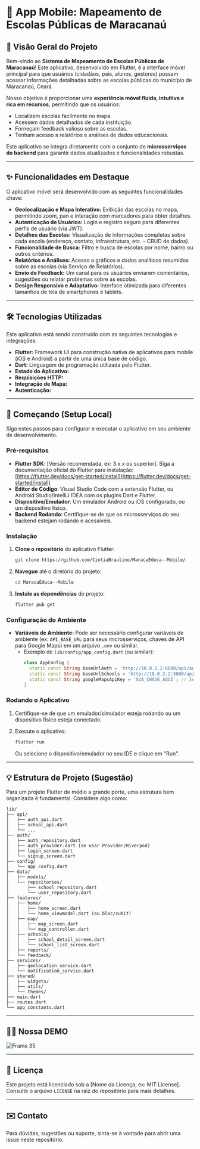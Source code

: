 
# 📱 **App Mobile: Mapeamento de Escolas Públicas de Maracanaú**

## 🌟 Visão Geral do Projeto

Bem-vindo ao **Sistema de Mapeamento de Escolas Públicas de Maracanaú**\! Este aplicativo, desenvolvido em Flutter, é a interface móvel principal para que usuários (cidadãos, pais, alunos, gestores) possam acessar informações detalhadas sobre as escolas públicas do município de Maracanaú, Ceará.

Nosso objetivo é proporcionar uma **experiência móvel fluida, intuitiva e rica em recursos**, permitindo que os usuários:

  * Localizem escolas facilmente no mapa.
  * Acessem dados detalhados de cada instituição.
  * Forneçam feedback valioso sobre as escolas.
  * Tenham acesso a relatórios e análises de dados educacionais.

Este aplicativo se integra diretamente com o conjunto de **microsserviços do backend** para garantir dados atualizados e funcionalidades robustas.

-----

## ✨ Funcionalidades em Destaque

O aplicativo móvel será desenvolvido com as seguintes funcionalidades chave:

  * **Geolocalização e Mapa Interativo:** Exibição das escolas no mapa, permitindo zoom, pan e interação com marcadores para obter detalhes.
  * **Autenticação de Usuários:** Login e registro seguro para diferentes perfis de usuário (via JWT).
  * **Detalhes das Escolas:** Visualização de informações completas sobre cada escola (endereço, contato, infraestrutura, etc. – CRUD de dados).
  * **Funcionalidade de Busca:** Filtro e busca de escolas por nome, bairro ou outros critérios.
  * **Relatórios e Análises:** Acesso a gráficos e dados analíticos resumidos sobre as escolas (via Serviço de Relatórios).
  * **Envio de Feedback:** Um canal para os usuários enviarem comentários, sugestões ou relatar problemas sobre as escolas.
  * **Design Responsivo e Adaptativo:** Interface otimizada para diferentes tamanhos de tela de smartphones e tablets.

-----

## 🛠️ Tecnologias Utilizadas

Este aplicativo está sendo construído com as seguintes tecnologias e integrações:

  * **Flutter:** Framework UI para construção nativa de aplicativos para mobile (iOS e Android) a partir de uma única base de código.
  * **Dart:** Linguagem de programação utilizada pelo Flutter.
  * **Estado do Aplicativo:** 
  * **Requisições HTTP:** 
  * **Integração de Mapa:** 
  * **Autenticação:** 

-----


## 🚀 Começando (Setup Local)

Siga estes passos para configurar e executar o aplicativo em seu ambiente de desenvolvimento.

### Pré-requisitos

  * **Flutter SDK**: [Versão recomendada, ex: 3.x.x ou superior]. Siga a documentação oficial do Flutter para instalação: [https://flutter.dev/docs/get-started/install](https://flutter.dev/docs/get-started/install)
  * **Editor de Código**: Visual Studio Code com a extensão Flutter, ou Android Studio/IntelliJ IDEA com os plugins Dart e Flutter.
  * **Dispositivo/Emulador**: Um emulador Android ou iOS configurado, ou um dispositivo físico.
  * **Backend Rodando**: Certifique-se de que os microsserviços do seu backend estejam rodando e acessíveis.

### Instalação

1.  **Clone o repositório** do aplicativo Flutter:

    ```bash
    git clone https://github.com/CintiaBraulino/MaracaEduca--Mobile/
    ```

2.  **Navegue** até o diretório do projeto:

    ```bash
    cd MaracaEduca--Mobile
    ```

3.  **Instale as dependências** do projeto:

    ```bash
    flutter pub get
    ```

### Configuração do Ambiente

  * **Variáveis de Ambiente:** Pode ser necessário configurar variáveis de ambiente (ex: `API_BASE_URL` para seus microsserviços, chaves de API para Google Maps) em um arquivo `.env` ou similar.
      * Exemplo de `lib/config/app_config.dart` (ou similar):
        ```dart
        class AppConfig {
          static const String baseUrlAuth = 'http://10.0.2.2:8080/api/auth'; // Android Emulator localhost
          static const String baseUrlSchools = 'http://10.0.2.2:3000/api/schools';
          static const String googleMapsApiKey = 'SUA_CHAVE_AQUI'; // Se usar Google Maps
        }
        ```

### Rodando o Aplicativo

1.  Certifique-se de que um emulador/simulador esteja rodando ou um dispositivo físico esteja conectado.

2.  Execute o aplicativo:

    ```bash
    flutter run
    ```

    Ou selecione o dispositivo/emulador no seu IDE e clique em "Run".

-----

## 💡 Estrutura de Projeto (Sugestão)

Para um projeto Flutter de médio a grande porte, uma estrutura bem organizada é fundamental. Considere algo como:

```
lib/
├── api/             
│   ├── auth_api.dart
│   ├── school_api.dart
│   └── ...
├── auth/           
│   ├── auth_repository.dart
│   ├── auth_provider.dart (se usar Provider/Riverpod)
│   ├── login_screen.dart
│   └── signup_screen.dart
├── config/         
│   └── app_config.dart
├── data/          
│   ├── models/      
│   └── repositories/
│       ├── school_repository.dart
│       └── user_repository.dart
├── features/       
│   ├── home/
│   │   ├── home_screen.dart
│   │   └── home_viewmodel.dart (ou bloc/cubit)
│   ├── map/
│   │   ├── map_screen.dart
│   │   └── map_controller.dart
│   ├── schools/
│   │   ├── school_detail_screen.dart
│   │   └── school_list_screen.dart
│   ├── reports/
│   └── feedback/
├── services/        
│   ├── geolocation_service.dart
│   └── notification_service.dart
├── shared/          
│   ├── widgets/
│   ├── utils/
│   └── themes/
├── main.dart       
├── routes.dart      
└── app_constants.dart
```

-----

## 👨‍💻 Nossa DEMO
 
 ![Frame 35](https://github.com/user-attachments/assets/1677ae2c-b2d7-47b2-865a-4e78386c9823)


-----

## 📄 Licença

Este projeto está licenciado sob a [Nome da Licença, ex: MIT License]. Consulte o arquivo `LICENSE` na raiz do repositório para mais detalhes.

-----

## ✉️ Contato

Para dúvidas, sugestões ou suporte, sinta-se à vontade para abrir uma issue neste repositório.

